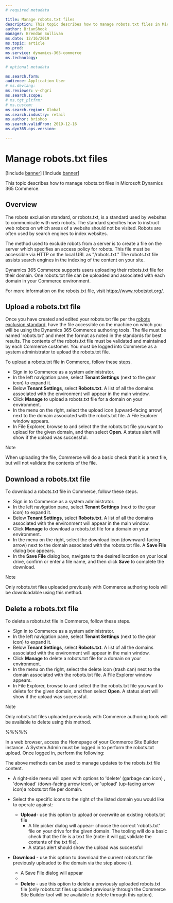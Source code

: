 ```yaml
---
# required metadata

title: Manage robots.txt files
description: This topic describes how to manage robots.txt files in Microsoft Dynamics 365 Commerce.
author: BrianShook
manager: Brendan Sullivan
ms.date: 12/16/2019
ms.topic: article
ms.prod: 
ms.service: dynamics-365-commerce
ms.technology: 

# optional metadata

ms.search.form:  
audience: Application User
# ms.devlang: 
ms.reviewer: v-chgri
ms.search.scope: 
# ms.tgt_pltfrm: 
# ms.custom: 
ms.search.region: Global
ms.search.industry: retail
ms.author: brishoo
ms.search.validFrom: 2019-12-16
ms.dyn365.ops.version: 

---
```


# Manage robots.txt files

[!include [banner](includes/preview-banner.md)]
[!include [banner](includes/banner.md)]

This topic describes how to manage robots.txt files in Microsoft Dynamics 365 Commerce.

## Overview

The robots exclusion standard, or robots.txt, is a standard used by websites to communicate with web robots. The standard specifies how to instruct web robots on which areas of a website should not be visited. Robots are often used by search engines to index websites.

The method used to exclude robots from a server is to create a file on the server which specifies an access policy for robots. This file must be accessible via HTTP on the local URL as "/robots.txt." The robots.txt file assists search engines in the indexing of the content on your site.

Dynamics 365 Commerce supports users uploading their robots.txt file for their domain. One robots.txt file can be uploaded and associated with each domain in your Commerce environment.

For more information on the robots.txt file, visit https://www.robotstxt.org/.

## Upload a robots.txt file

Once you have created and edited your robots.txt file per the [robots exclusion standard](https://www.robotstxt.org/orig.html), have the file accessible on the machine on which you will be using the Dynamics 365 Commerce authoring tools. The file must be named 'robots.txt' and meet the format as noted in the standards for best results. The contents of the robots.txt file must be validated and maintained by each Commerce customer. You must be logged into Commerce as a system administrator to upload the robots.txt file. 

To upload a robots.txt file in Commerce, follow these steps.

- Sign in to Commerce as a system administrator.
- In the left navigation pane, select **Tenant Settings** (next to the gear icon) to expand it.
- Below **Tenant Settings**, select **Robots.txt**. A list of all the domains associated with the environment will appear in the main window.
- Click **Manage** to upload a robots.txt file for a domain on your environment.
- In the menu on the right, select the upload icon (upward-facing arrow) next to the domain associated with the robots.txt file. A File Explorer window appears.
- In File Explorer, browse to and select the the robots.txt file you want to upload for the given domain, and then select **Open**. A status alert will show if the upload was successful.

>[!NOTE] 
>When uploading the file, Commerce will do a basic check that it is a text file, but will not validate the contents of the file.

## Download a robots.txt file

To download a robots.txt file in Commerce, follow these steps.

- Sign in to Commerce as a system administrator.
- In the left navigation pane, select **Tenant Settings** (next to the gear icon) to expand it.
- Below **Tenant Settings**, select **Robots.txt**. A list of all the domains associated with the environment will appear in the main window.
- Click **Manage** to download a robots.txt file for a domain on your environment.
- In the menu on the right, select the download icon (downward-facing arrow) next to the domain associated with the robots.txt file. A **Save File** dialog box appears. 
- In the **Save File** dialog box, navigate to the desired location on your local drive, confirm or enter a file name, and then click **Save** to complete the download. 

>[!NOTE] 
>Only robots.txt files uploaded previously with Commerce authoring tools will be downloadable using this method.


## Delete a robots.txt file

To delete a robots.txt file in Commerce, follow these steps.

- Sign in to Commerce as a system administrator.
- In the left navigation pane, select **Tenant Settings** (next to the gear icon) to expand it.
- Below **Tenant Settings**, select **Robots.txt**. A list of all the domains associated with the environment will appear in the main window.
- Click **Manage** to delete a robots.txt file for a domain on your environment.
- In the menu on the right, select the delete icon (trash can) next to the domain associated with the robots.txt file. A File Explorer window appears.
- In File Explorer, browse to and select the the robots.txt file you want to delete for the given domain, and then select **Open**. A status alert will show if the upload was successful.


>[!NOTE] 
>Only robots.txt files uploaded previously with Commerce authoring tools will be available to delete using this method.




%%%%%

In a web browser, access the Homepage of your Commerce Site Builder instance. A System Admin must be logged in to perform the robots.txt upload. Once logged in, perform the following:

 The above methods can be used to manage updates to the robots.txt file content. 
 
 - A right-side menu will open with options to 'delete' (garbage can icon) , 'download' (down-facing arrow icon), or 'upload' (up-facing arrow icon)a robots.txt file per domain.
- Select the specific icons to the right of the listed domain you would like to operate against:
  - **Upload**- use this option to upload or overwrite an existing robots.txt file
    - A file picker dialog will appear- choose the correct 'robots.txt' file on your drive for the given domain. The tooling will do a basic check that the file is a text file (note: it will <u>not</u> validate the contents of the txt file).
    - A status alert should show the upload was successful
    
    
- **Download** - use this option to download the current robots.txt file previously uploaded to the domain via the step above ().
    - A Save File dialog will appear
    - 
   - **Delete** - use this option to delete a previously uploaded robots.txt file (only robots.txt files uploaded previously through the Commerce Site Builder tool will be available to delete through this option).
